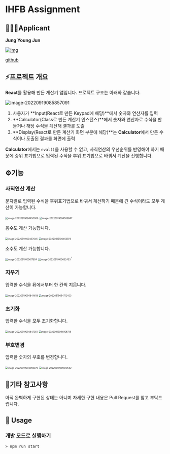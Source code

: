 # IHFB Assignment

## 🙋🏻‍♂️Applicant

**Jung Young Jun**

[![img](./md-images/83502672.jpeg)](https://avatars.githubusercontent.com/u/83502672?v=4)

[github](https://github.com/dudwns0921)

## ⚡프로젝트 개요

**React**를 활용해 만든 계산기 앱입니다. 프로젝트 구조는 아래와 같습니다.

![image-20220919085857091](md-images/image-20220919085857091.png)

1. 사용자가 **Input(React로 만든 Keypad에 해당)**에서 숫자와 연산자를 입력
2. **Calculator(Class로 만든 계산기 인스턴스)**에서 숫자와 연산자로 수식을 만들거나 해당 수식을 계산해 결과를 도출
3. **Display(React로 만든 계산기 화면 부분에 해당)**는 **Calculator**에서 만든 수식이나 도출된 결과를 화면에 출력

**Calculator**에서는 `eval()`을 사용할 수 없고, 사칙연산의 우선순위를 반영해야 하기 때문에 중위 표기법으로 입력된 수식을 후위 표기법으로 바꿔서 계산을 진행합니다.

## ⚙기능

### 사칙연산 계산

문자열로 입력된 수식을 후위표기법으로 바꿔서 계산하기 때문에 긴 수식이라도 모두 계산이 가능합니다.

<img src="md-images/image-20220919094450006.png" alt="image-20220919094450006" style="zoom:50%;" />	<img src="md-images/image-20220919094508947.png" alt="image-20220919094508947" style="zoom:50%;" />		

음수도 계산 가능합니다.

<img src="md-images/image-20220919100437045.png" alt="image-20220919100437045" style="zoom:50%;" />	<img src="md-images/image-20220919100453973.png" alt="image-20220919100453973" style="zoom:50%;" />	

소수도 계산 가능합니다.

<img src="md-images/image-20220919100617654.png" alt="image-20220919100617654" style="zoom:50%;" />	<img src="md-images/image-20220919100632453.png" alt="image-20220919100632453" style="zoom:50%;" />`

### 지우기

입력한 수식을 뒤에서부터 한 칸씩 지웁니다.

<img src="md-images/image-20220919094644618.png" alt="image-20220919094644618" style="zoom:50%;" />	<img src="md-images/image-20220919094712403.png" alt="image-20220919094712403" style="zoom:50%;" />			

### 초기화

입력한 수식을 모두 초기화합니다.

<img src="md-images/image-20220919094847351.png" alt="image-20220919094847351" style="zoom:50%;" />	<img src="md-images/image-20220919094906718.png" alt="image-20220919094906718" style="zoom:50%;" />	

### 부호변경

입력한 숫자의 부호를 변경합니다. 

<img src="md-images/image-20220919094956075.png" alt="image-20220919094956075" style="zoom:50%;" />	<img src="md-images/image-20220919095010542.png" alt="image-20220919095010542" style="zoom:50%;" />			

## 🤔기타 참고사항

아직 완벽하게 구현된 상태는 아니며 자세한 구현 내용은 Pull Request를 참고 부탁드립니다.

## 📒 Usage

### 개발 모드로 실행하기

```
> npm run start
```
